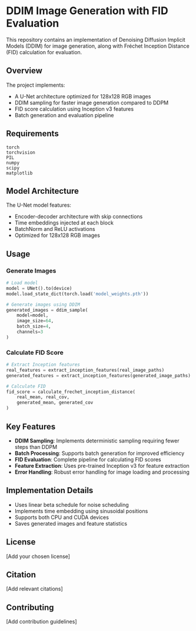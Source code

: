 # DDIM Image Generation with FID Evaluation

This repository contains an implementation of Denoising Diffusion Implicit Models (DDIM) for image generation, along with Fréchet Inception Distance (FID) calculation for evaluation.

## Overview

The project implements:
- A U-Net architecture optimized for 128x128 RGB images
- DDIM sampling for faster image generation compared to DDPM
- FID score calculation using Inception v3 features
- Batch generation and evaluation pipeline

## Requirements

```
torch
torchvision 
PIL
numpy
scipy
matplotlib
```

## Model Architecture

The U-Net model features:
- Encoder-decoder architecture with skip connections
- Time embeddings injected at each block
- BatchNorm and ReLU activations
- Optimized for 128x128 RGB images

## Usage

### Generate Images

```python
# Load model
model = UNet().to(device)
model.load_state_dict(torch.load('model_weights.pth'))

# Generate images using DDIM
generated_images = ddim_sample(
    model=model,
    image_size=64,
    batch_size=4,
    channels=3
)
```

### Calculate FID Score

```python
# Extract Inception features
real_features = extract_inception_features(real_image_paths)
generated_features = extract_inception_features(generated_image_paths)

# Calculate FID
fid_score = calculate_frechet_inception_distance(
    real_mean, real_cov,
    generated_mean, generated_cov
)
```

## Key Features

- **DDIM Sampling**: Implements deterministic sampling requiring fewer steps than DDPM
- **Batch Processing**: Supports batch generation for improved efficiency
- **FID Evaluation**: Complete pipeline for calculating FID scores
- **Feature Extraction**: Uses pre-trained Inception v3 for feature extraction
- **Error Handling**: Robust error handling for image loading and processing

## Implementation Details

- Uses linear beta schedule for noise scheduling
- Implements time embedding using sinusoidal positions
- Supports both CPU and CUDA devices
- Saves generated images and feature statistics

## License

[Add your chosen license]

## Citation

[Add relevant citations]

## Contributing

[Add contribution guidelines]
